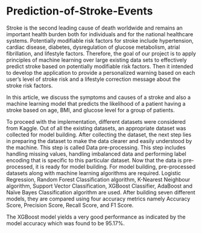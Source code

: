 # Prediction-of-Stroke-Events
Stroke is the second leading cause of death worldwide and remains an important health burden both for individuals and for the national healthcare systems. Potentially modifiable risk factors for stroke include hypertension, cardiac disease, diabetes, dysregulation of glucose metabolism, atrial fibrillation, and lifestyle factors. Therefore, the goal of our project is to apply principles of machine learning over large existing data sets to effectively predict stroke based on potentially modifiable risk factors. Then it intended to develop the application to provide a personalized warning based on each user’s level of stroke risk and a lifestyle correction message about the stroke risk factors. 

In this article, we discuss the symptoms and causes of a stroke and also a machine learning model that predicts the likelihood of a patient having a stroke based on age, BMI, and glucose level for a group of patients. 

To proceed with the implementation, different datasets were considered from Kaggle. Out of all the existing datasets, an appropriate dataset was collected for model building. After collecting the dataset, the next step lies in preparing the dataset to make the data clearer and easily understood by the machine. This step is called Data pre-processing. This step includes handling missing values, handling imbalanced data and performing label encoding that is specific to this particular dataset. Now that the data is pre-processed, it is ready for model building. For model building, pre-processed datasets along with machine learning algorithms are required. Logistic Regression, Random Forest Classification algorithm, K-Nearest Neighbour algorithm, Support Vector Classification, XGBoost Classifier, AdaBoost and Naïve Bayes Classification algorithm are used. After building seven different models, they are compared using four accuracy metrics namely Accuracy Score, Precision Score, Recall Score, and F1 Score.

The XGBoost model yields a very good performance as indicated by the model accuracy which was found to be 95.17%.

